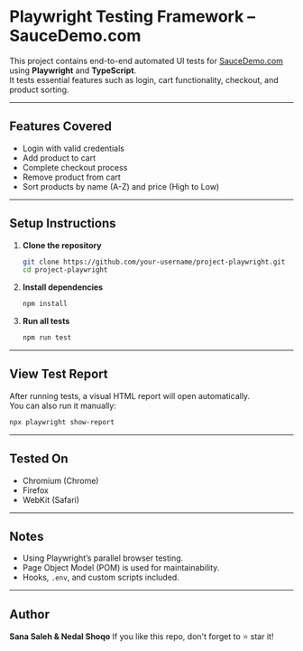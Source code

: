 # Playwright Testing Framework – SauceDemo.com

This project contains end-to-end automated UI tests for [SauceDemo.com](https://www.saucedemo.com/) using **Playwright** and **TypeScript**.  
It tests essential features such as login, cart functionality, checkout, and product sorting.

---

## Features Covered

- Login with valid credentials
- Add product to cart
- Complete checkout process
- Remove product from cart
- Sort products by name (A-Z) and price (High to Low) 

---

## Setup Instructions

1. **Clone the repository**
   ```bash
   git clone https://github.com/your-username/project-playwright.git
   cd project-playwright
   ```

2. **Install dependencies**
   ```bash
   npm install
   ```

3. **Run all tests**
   ```bash
   npm run test
   ```

---

## View Test Report

After running tests, a visual HTML report will open automatically.  
You can also run it manually:

```bash
npx playwright show-report
```

---

## Tested On

- Chromium (Chrome)
- Firefox
- WebKit (Safari)

---

## Notes

- Using Playwright’s parallel browser testing.
- Page Object Model (POM) is used for maintainability.
- Hooks, `.env`, and custom scripts included.

---

## Author

**Sana Saleh & Nedal Shoqo**
If you like this repo, don't forget to ⭐ star it!